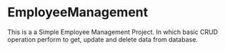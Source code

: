 # EmployeeManagement
This is a a Simple Employee Management Project. In which basic CRUD operation perform to get, update and delete data from database.
